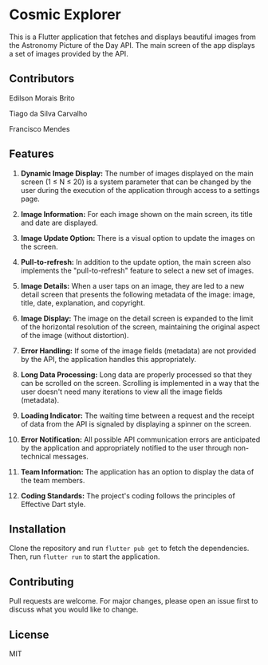 # Cosmic Explorer

This is a Flutter application that fetches and displays beautiful images from the Astronomy Picture of the Day API. The main screen of the app displays a set of images provided by the API.

## Contributors
Edilson Morais Brito  

Tiago da Silva Carvalho

Francisco Mendes

## Features

1. **Dynamic Image Display:** The number of images displayed on the main screen (1 ≤ N ≤ 20) is a system parameter that can be changed by the user during the execution of the application through access to a settings page.

2. **Image Information:** For each image shown on the main screen, its title and date are displayed.

3. **Image Update Option:** There is a visual option to update the images on the screen.

4. **Pull-to-refresh:** In addition to the update option, the main screen also implements the "pull-to-refresh" feature to select a new set of images.

5. **Image Details:** When a user taps on an image, they are led to a new detail screen that presents the following metadata of the image: image, title, date, explanation, and copyright.

6. **Image Display:** The image on the detail screen is expanded to the limit of the horizontal resolution of the screen, maintaining the original aspect of the image (without distortion).

7. **Error Handling:** If some of the image fields (metadata) are not provided by the API, the application handles this appropriately.

8. **Long Data Processing:** Long data are properly processed so that they can be scrolled on the screen. Scrolling is implemented in a way that the user doesn't need many iterations to view all the image fields (metadata).

9. **Loading Indicator:** The waiting time between a request and the receipt of data from the API is signaled by displaying a spinner on the screen.

10. **Error Notification:** All possible API communication errors are anticipated by the application and appropriately notified to the user through non-technical messages.

11. **Team Information:** The application has an option to display the data of the team members.

12. **Coding Standards:** The project's coding follows the principles of Effective Dart style.


## Installation

Clone the repository and run `flutter pub get` to fetch the dependencies. Then, run `flutter run` to start the application.

## Contributing

Pull requests are welcome. For major changes, please open an issue first to discuss what you would like to change.

## License

MIT
